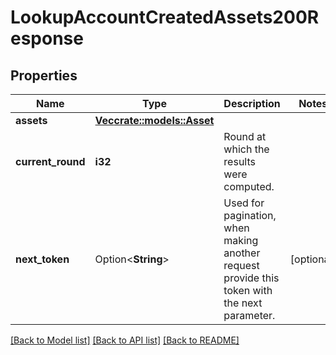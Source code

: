 # LookupAccountCreatedAssets200Response

## Properties

Name | Type | Description | Notes
------------ | ------------- | ------------- | -------------
**assets** | [**Vec<crate::models::Asset>**](Asset.md) |  | 
**current_round** | **i32** | Round at which the results were computed. | 
**next_token** | Option<**String**> | Used for pagination, when making another request provide this token with the next parameter. | [optional]

[[Back to Model list]](../README.md#documentation-for-models) [[Back to API list]](../README.md#documentation-for-api-endpoints) [[Back to README]](../README.md)


